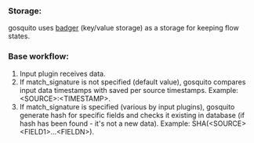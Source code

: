 ### Storage:

gosquito uses [badger](https://github.com/dgraph-io/badger) (key/value storage) as a storage for keeping flow states.  

### Base workflow:  

1. Input plugin receives data.
2. If match_signature is not specified (default value), gosquito compares input data timestamps with saved per source timestamps. Example: <SOURCE\>:\<TIMESTAMP\>.
3. If match_signature is specified (various by input plugins), gosquito generate hash for specific fields and checks it existing in database (if hash has been found - it's not a new data).  Example: SHA(\<SOURCE\>\<FIELD1\>...\<FIELDN\>).

